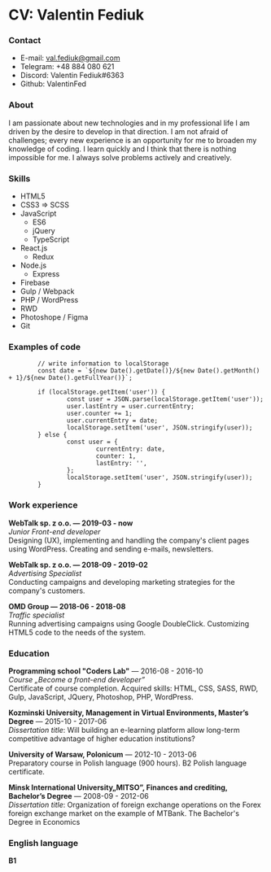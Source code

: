 # CV: Valentin Fediuk

### Contact

- E-mail: val.fediuk@gmail.com
- Telegram: +48 884 080 621
- Discord: Valentin Fediuk#6363
- Github: ValentinFed

### About

I am passionate about new technologies and in my professional life I am driven by the desire to develop in that direction. I am not afraid of challenges; every new experience is an opportunity for me to broaden my knowledge of coding. I learn quickly and I think that there is nothing impossible for me. I always solve problems actively and creatively.

### Skills

- HTML5
- CSS3 => SCSS
- JavaScript
  - ES6
  - jQuery
  - TypeScript
- React.js
  - Redux
- Node.js
  - Express
- Firebase
- Gulp / Webpack
- PHP / WordPress
- RWD
- Photoshope / Figma
- Git

### Examples of code

```
        // write information to localStorage
        const date = `${new Date().getDate()}/${new Date().getMonth() + 1}/${new Date().getFullYear()}`;

        if (localStorage.getItem('user')) {
                const user = JSON.parse(localStorage.getItem('user'));
                user.lastEntry = user.currentEntry;
                user.counter += 1;
                user.currentEntry = date;
                localStorage.setItem('user', JSON.stringify(user));
        } else {
                const user = {
                        currentEntry: date,
                        counter: 1,
                        lastEntry: '',
                };
                localStorage.setItem('user', JSON.stringify(user));
        }
```

### Work experience

**WebTalk sp. z o.o. — 2019-03 - now**
<br>
_Junior Front-end developer_
<br>
Designing (UX), implementing and handling the company's client pages using WordPress. Creating and sending e-mails, newsletters.

**WebTalk sp. z o.o. — 2018-09 - 2019-02**
<br>
_Advertising Specialist_
<br>
Conducting campaigns and developing marketing strategies for the company's customers.

**OMD Group — 2018-06 - 2018-08**
<br>
_Traffic specialist_
<br>
Running advertising campaigns using Google DoubleClick. Customizing HTML5 code to the needs of the system.

### Education

**Programming school "Coders Lab"** — 2016-08 - 2016-10
<br>
_Course „Become a front-end developer”_
<br>
Certificate of course completion. Acquired skills: HTML, CSS, SASS, RWD, Gulp, JavaScript, JQuery, Photoshop, PHP, WordPress.

**Kozminski University, Management in Virtual Environments, Master’s Degree** — 2015-10 - 2017-06
<br>
_Dissertation title_: Will building an e-learning platform allow long-term competitive advantage of higher education institutions?

**University of Warsaw, Polonicum** — 2012-10 - 2013-06
<br>
Preparatory course in Polish language (900 hours). B2 Polish language certificate.

**Minsk International University„MITSO”, Finances and crediting, Bachelor’s Degree** — 2008-09 - 2012-06
<br>
_Dissertation title_: Organization of foreign exchange operations on the Forex foreign exchange market on the example of MTBank.
The Bachelor's Degree in Economics

### English language

**B1**
